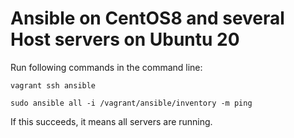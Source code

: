 # Ansible on CentOS8 and several Host servers on Ubuntu 20

Run following commands in the command line:

`vagrant ssh ansible`

`sudo ansible all -i /vagrant/ansible/inventory -m ping`

If this succeeds, it means all servers are running.